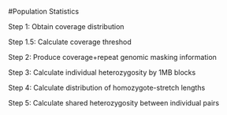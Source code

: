 #Population Statistics

Step 1: Obtain coverage distribution 

Step 1.5: Calculate coverage threshod

Step 2: Produce coverage+repeat genomic masking information

Step 3: Calculate individual heterozygosity by 1MB blocks

Step 4: Calculate distribution of homozygote-stretch lengths

Step 5: Calculate shared heterozygosity between individual pairs
